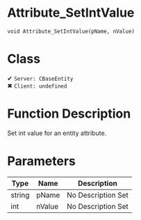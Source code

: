 # Attribute_SetIntValue
```
void Attribute_SetIntValue(pName, nValue)
```
# Class
✔ `Server: CBaseEntity`  
✖ `Client: undefined`  

# Function Description
Set int value for an entity attribute.
# Parameters
Type|Name|Description
--|--|--
string|pName|No Description Set
int|nValue|No Description Set
